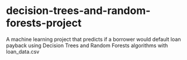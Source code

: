 # decision-trees-and-random-forests-project
A machine learning project that predicts if a borrower would default loan payback 
using Decision Trees and Random Forests algorithms with loan_data.csv  
